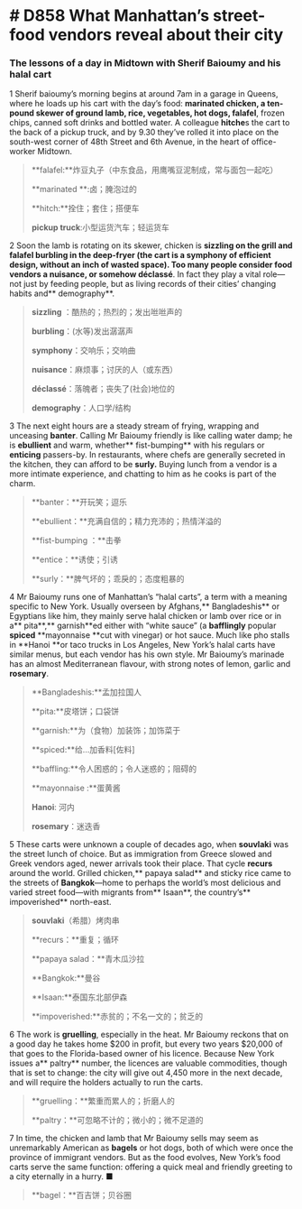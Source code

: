 # # D858 What Manhattan’s street-food vendors reveal about their city
### **The lessons of a day in Midtown with Sherif Baioumy and his halal cart**
1 Sherif baioumy’s morning begins at around 7am in a garage in Queens, where he loads up his cart with the day’s food: **marinated **chicken, a ten-pound **skewer** of ground lamb, rice, vegetables, hot dogs,** falafel**, frozen chips, canned soft drinks and bottled water. A colleague **hitche**s the cart to the back of a pickup truck, and by 9.30 they’ve rolled it into place on the south-west corner of 48th Street and 6th Avenue, in the heart of office-worker Midtown.

> **falafel:**炸豆丸子（中东食品，用鹰嘴豆泥制成，常与面包一起吃）
 > 
> **marinated **:卤；腌泡过的
 > 
> **hitch:**拴住；套住；搭便车
 > 
> **pickup truck**:小型运货汽车；轻运货车
 > 

2 Soon the lamb is rotating on its skewer, chicken is **sizzling **on the grill and falafel **burbling** in the **deep-fryer **(the cart is a **symphony** of efficient design, without an inch of wasted space). Too many people consider food vendors a** nuisance**, or somehow** déclassé**. In fact they play a vital role—not just by feeding people, but as living records of their cities’ changing habits and** demography**.

> **sizzling** ：酷热的；热烈的；发出咝咝声的
 > 
> **burbling**：(水等)发出潺潺声
 > 
> **symphony**：交响乐；交响曲
 > 
> **nuisance**：麻烦事；讨厌的人（或东西）
 > 
> **déclassé**：落魄者；丧失了(社会)地位的
 > 
> **demography**：人口学/结构
 > 

3 The next eight hours are a steady stream of frying, wrapping and unceasing **banter**. Calling Mr Baioumy friendly is like calling water damp; he is **ebullient** and warm, whether** fist-bumping** with his regulars or **enticing** passers-by. In restaurants, where chefs are generally secreted in the kitchen, they can afford to be **surly.** Buying lunch from a vendor is a more intimate experience, and chatting to him as he cooks is part of the charm.

> **banter：**开玩笑；逗乐
 > 
> **ebullient：**充满自信的；精力充沛的；热情洋溢的
 > 
> **fist-bumping ：**击拳
 > 
> **entice：**诱使；引诱
 > 
> **surly：**脾气坏的；乖戾的；态度粗暴的
 > 

4 Mr Baioumy runs one of Manhattan’s “halal carts”, a term with a meaning specific to New York. Usually overseen by Afghans,** Bangladeshis** or Egyptians like him, they mainly serve halal chicken or lamb over rice or in a** pita**,** garnish**ed either with “white sauce” (a **bafflingly** popular **spiced** **mayonnaise **cut with vinegar) or hot sauce. Much like pho stalls in **Hanoi **or taco trucks in Los Angeles, New York’s halal carts have similar menus, but each vendor has his own style. Mr Baioumy’s marinade has an almost Mediterranean flavour, with strong notes of lemon, garlic and **rosemary**.

> **Bangladeshis:**孟加拉国人
 > 
> **pita:**皮塔饼；口袋饼
 > 
> **garnish:**为（食物）加装饰；加饰菜于
 > 
> **spiced:**给…加香料[佐料]
 > 
> **baffling:**令人困惑的；令人迷惑的；阻碍的
 > 
> **mayonnaise :**蛋黄酱
 > 
> **Hanoi**: 河内
 > 
> **rosemary**：迷迭香
 > 

5 These carts were unknown a couple of decades ago, when **souvlaki** was the street lunch of choice. But as immigration from Greece slowed and Greek vendors aged, newer arrivals took their place. That cycle **recurs** around the world. Grilled chicken,** papaya salad** and sticky rice came to the streets of **Bangkok**—home to perhaps the world’s most delicious and varied street food—with migrants from** Isaan**, the country’s** impoverished** north-east.

> **souvlaki**（希腊）烤肉串
 > 
> **recurs：**重复；循环
 > 
> **papaya salad：**青木瓜沙拉
 > 
> **Bangkok:**曼谷
 > 
> **Isaan:**泰国东北部伊森
 > 
> **impoverished:**赤贫的；不名一文的；贫乏的
 > 

6 The work is **gruelling**, especially in the heat. Mr Baioumy reckons that on a good day he takes home $200 in profit, but every two years $20,000 of that goes to the Florida-based owner of his licence. Because New York issues a** paltry** number, the licences are valuable commodities, though that is set to change: the city will give out 4,450 more in the next decade, and will require the holders actually to run the carts.

> **gruelling：**繁重而累人的；折磨人的
 > 
> **paltry：**可忽略不计的；微小的；微不足道的
 > 

7 In time, the chicken and lamb that Mr Baioumy sells may seem as unremarkably American as **bagels** or hot dogs, both of which were once the province of immigrant vendors. But as the food evolves, New York’s food carts serve the same function: offering a quick meal and friendly greeting to a city eternally in a hurry. ■

> **bagel：**百吉饼；贝谷圈
 > 

